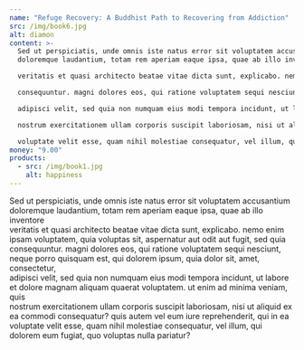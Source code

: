 ```yaml
---
name: "Refuge Recovery: A Buddhist Path to Recovering from Addiction"
src: /img/book6.jpg
alt: diamon
content: >-
  Sed ut perspiciatis, unde omnis iste natus error sit voluptatem accusantium
  doloremque laudantium, totam rem aperiam eaque ipsa, quae ab illo inventore

  veritatis et quasi architecto beatae vitae dicta sunt, explicabo. nemo enim ipsam voluptatem, quia voluptas sit, aspernatur aut odit aut fugit, sed quia

  consequuntur. magni dolores eos, qui ratione voluptatem sequi nesciunt, neque porro quisquam est, qui dolorem ipsum, quia dolor sit, amet, consectetur,

  adipisci velit, sed quia non numquam eius modi tempora incidunt, ut labore et dolore magnam aliquam quaerat voluptatem. ut enim ad minima veniam, quis

  nostrum exercitationem ullam corporis suscipit laboriosam, nisi ut aliquid ex ea commodi consequatur? quis autem vel eum iure reprehenderit, qui in ea

  voluptate velit esse, quam nihil molestiae consequatur, vel illum, qui dolorem eum fugiat, quo voluptas nulla pariatur?
money: "9.00"
products:
  - src: /img/book1.jpg
    alt: happiness
---
```

Sed ut perspiciatis, unde omnis iste natus error sit voluptatem accusantium doloremque laudantium, totam rem aperiam eaque ipsa, quae ab illo inventore\
veritatis et quasi architecto beatae vitae dicta sunt, explicabo. nemo enim ipsam voluptatem, quia voluptas sit, aspernatur aut odit aut fugit, sed quia\
consequuntur. magni dolores eos, qui ratione voluptatem sequi nesciunt, neque porro quisquam est, qui dolorem ipsum, quia dolor sit, amet, consectetur,\
adipisci velit, sed quia non numquam eius modi tempora incidunt, ut labore et dolore magnam aliquam quaerat voluptatem. ut enim ad minima veniam, quis\
nostrum exercitationem ullam corporis suscipit laboriosam, nisi ut aliquid ex ea commodi consequatur? quis autem vel eum iure reprehenderit, qui in ea\
voluptate velit esse, quam nihil molestiae consequatur, vel illum, qui dolorem eum fugiat, quo voluptas nulla pariatur?